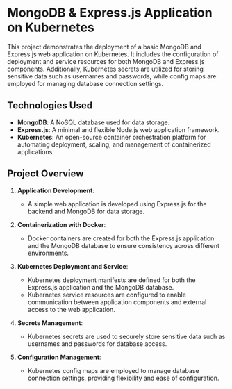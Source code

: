 # MongoDB & Express.js Application on Kubernetes

This project demonstrates the deployment of a basic MongoDB and Express.js web application on Kubernetes. It includes the configuration of deployment and service resources for both MongoDB and Express.js components. Additionally, Kubernetes secrets are utilized for storing sensitive data such as usernames and passwords, while config maps are employed for managing database connection settings.

## Technologies Used

- **MongoDB**: A NoSQL database used for data storage.
- **Express.js**: A minimal and flexible Node.js web application framework.
- **Kubernetes**: An open-source container orchestration platform for automating deployment, scaling, and management of containerized applications.

## Project Overview

1. **Application Development**:
   - A simple web application is developed using Express.js for the backend and MongoDB for data storage.

2. **Containerization with Docker**:
   - Docker containers are created for both the Express.js application and the MongoDB database to ensure consistency across different environments.

3. **Kubernetes Deployment and Service**:
   - Kubernetes deployment manifests are defined for both the Express.js application and the MongoDB database.
   - Kubernetes service resources are configured to enable communication between application components and external access to the web application.

4. **Secrets Management**:
   - Kubernetes secrets are used to securely store sensitive data such as usernames and passwords for database access.

5. **Configuration Management**:
   - Kubernetes config maps are employed to manage database connection settings, providing flexibility and ease of configuration.
